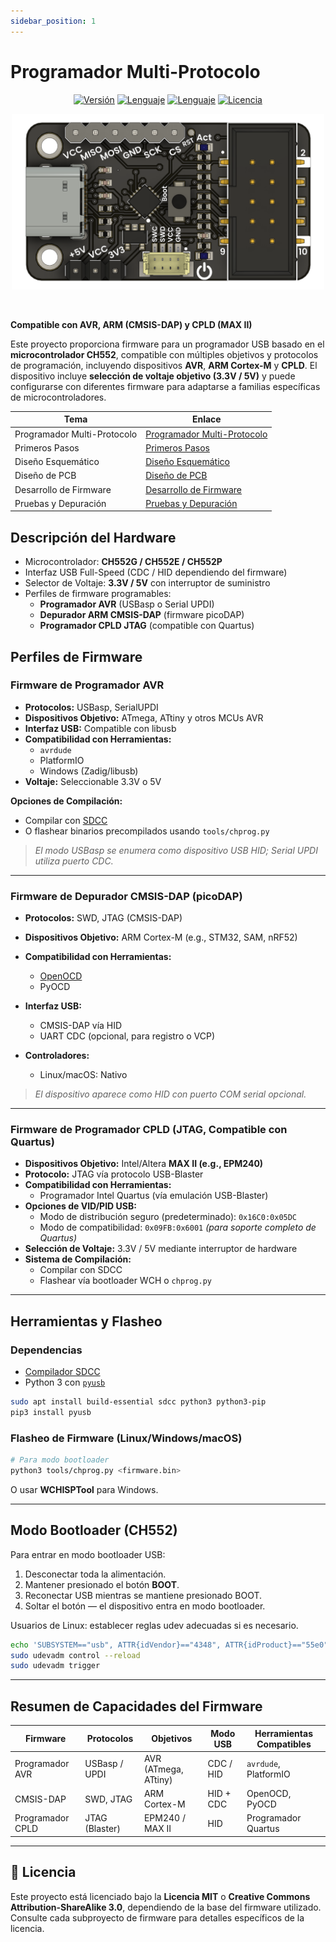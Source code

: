 ```yaml
---
sidebar_position: 1
---
```


# Programador Multi-Protocolo   

<div align="center">
  <a href="#"><img src="https://img.shields.io/badge/version-1.0-blue.svg" alt="Versión"/></a>
  <a href="#"><img src="https://img.shields.io/badge/language-Python-lightgrey.svg" alt="Lenguaje"/></a>
  <a href="#"><img src="https://img.shields.io/badge/language-C-lightgrey.svg" alt="Lenguaje"/></a>
  <a href="#"><img src="https://img.shields.io/badge/license-MIT-green.svg" alt="Licencia"/></a>
  <br/>
</div>

<div align="center">
  <p href="./docs/unit_product_brief.pdf">  <img src="https://raw.githubusercontent.com/UNIT-Electronics-MX/unit_ch552_multiprotocol_programmer/refs/heads/main/hardware/resources/programmer.png" width="500px"/></p>
  <br/>   
  </div>


**Compatible con AVR, ARM (CMSIS-DAP) y CPLD (MAX II)**

Este proyecto proporciona firmware para un programador USB basado en el **microcontrolador CH552**, compatible con múltiples objetivos y protocolos de programación, incluyendo dispositivos **AVR**, **ARM Cortex-M** y **CPLD**. El dispositivo incluye **selección de voltaje objetivo (3.3V / 5V)** y puede configurarse con diferentes firmware para adaptarse a familias específicas de microcontroladores.

<div style={{ display: 'flex', justifyContent: 'center' }}>
  <table>
    <thead>
      <tr>
        <th>Tema</th>
        <th>Enlace</th>
      </tr>
    </thead>
    <tbody>
      <tr>
        <td>Programador Multi-Protocolo</td>
        <td>
          <a href="https://unit-electronics-mx.github.io/unit_multiprotocol_programmer_platform/" target="_blank">
            Programador Multi-Protocolo
          </a>
        </td>
      </tr>
      <tr>
        <td>Primeros Pasos</td>
        <td>
          <a href="https://unit-electronics-mx.github.io/unit_ch552_multiprotocol_programmer/index.html" target="_blank">
            Primeros Pasos
          </a>
        </td>
      </tr>
      <tr>
        <td>Diseño Esquemático</td>
        <td>
          <a href="https://github.com/UNIT-Electronics-MX/unit_ch552_multiprotocol_programmer/blob/main/hardware/unit_sch_V_0_0_1_ue0090_CH552_USB_Multi-Protocol-Programmer.pdf" target="_blank">
            Diseño Esquemático
          </a>
        </td>
      </tr>
      <tr>
        <td>Diseño de PCB</td>
        <td>
          <a href="https://github.com/UNIT-Electronics-MX/unit_ch552_multiprotocol_programmer/tree/main/hardware" target="_blank">
            Diseño de PCB
          </a>
        </td>
      </tr>
      <tr>
        <td>Desarrollo de Firmware</td>
        <td>
          <a href="https://github.com/UNIT-Electronics-MX/unit_ch552_multiprotocol_programmer/tree/main/software/PICO-DAP" target="_blank">
            Desarrollo de Firmware
          </a>
        </td>
      </tr>
      <tr>
        <td>Pruebas y Depuración</td>
        <td>
          <a href="https://github.com/UNIT-Electronics-MX/unit_ch55x_docker_sdk" target="_blank">
            Pruebas y Depuración
          </a>
        </td>
      </tr>
    </tbody>
  </table>
</div>

## Descripción del Hardware

- Microcontrolador: **CH552G / CH552E / CH552P**
- Interfaz USB Full-Speed (CDC / HID dependiendo del firmware)
- Selector de Voltaje: **3.3V / 5V** con interruptor de suministro
- Perfiles de firmware programables:
  - **Programador AVR** (USBasp o Serial UPDI)
  - **Depurador ARM CMSIS-DAP** (firmware picoDAP)
  - **Programador CPLD JTAG** (compatible con Quartus)


## Perfiles de Firmware

### Firmware de Programador AVR

- **Protocolos:** USBasp, SerialUPDI
- **Dispositivos Objetivo:** ATmega, ATtiny y otros MCUs AVR
- **Interfaz USB:** Compatible con libusb
- **Compatibilidad con Herramientas:** 
  - `avrdude`
  - PlatformIO
  - Windows (Zadig/libusb)
- **Voltaje:** Seleccionable 3.3V o 5V

**Opciones de Compilación:**
- Compilar con [SDCC](https://sdcc.sourceforge.net/)
- O flashear binarios precompilados usando `tools/chprog.py`

> *El modo USBasp se enumera como dispositivo USB HID; Serial UPDI utiliza puerto CDC.*

---

### Firmware de Depurador CMSIS-DAP (picoDAP)

- **Protocolos:** SWD, JTAG (CMSIS-DAP)
- **Dispositivos Objetivo:** ARM Cortex-M (e.g., STM32, SAM, nRF52)
- **Compatibilidad con Herramientas:**  
  - [OpenOCD](http://openocd.org/)
  - PyOCD

- **Interfaz USB:**
  - CMSIS-DAP vía HID
  - UART CDC (opcional, para registro o VCP)
- **Controladores:**
  - Linux/macOS: Nativo

> *El dispositivo aparece como HID con puerto COM serial opcional.*

---

### Firmware de Programador CPLD (JTAG, Compatible con Quartus)

- **Dispositivos Objetivo:** Intel/Altera **MAX II (e.g., EPM240)**
- **Protocolo:** JTAG vía protocolo USB-Blaster
- **Compatibilidad con Herramientas:**  
  - Programador Intel Quartus (vía emulación USB-Blaster)
- **Opciones de VID/PID USB:**
  - Modo de distribución seguro (predeterminado): `0x16C0:0x05DC`
  - Modo de compatibilidad: `0x09FB:0x6001` *(para soporte completo de Quartus)*
- **Selección de Voltaje:** 3.3V / 5V mediante interruptor de hardware
- **Sistema de Compilación:**  
  - Compilar con SDCC
  - Flashear vía bootloader WCH o `chprog.py`

---

## Herramientas y Flasheo

### Dependencias

- [Compilador SDCC](https://sdcc.sourceforge.net/)
- Python 3 con [`pyusb`](https://github.com/pyusb/pyusb)

```bash
sudo apt install build-essential sdcc python3 python3-pip
pip3 install pyusb
```

### Flasheo de Firmware (Linux/Windows/macOS)

```bash
# Para modo bootloader
python3 tools/chprog.py <firmware.bin>
```

O usar **WCHISPTool** para Windows.

---

## Modo Bootloader (CH552)

Para entrar en modo bootloader USB:

1. Desconectar toda la alimentación.
2. Mantener presionado el botón **BOOT**.
3. Reconectar USB mientras se mantiene presionado BOOT.
4. Soltar el botón — el dispositivo entra en modo bootloader.

Usuarios de Linux: establecer reglas udev adecuadas si es necesario.

```bash
echo 'SUBSYSTEM=="usb", ATTR{idVendor}=="4348", ATTR{idProduct}=="55e0", MODE="666"' | sudo tee /etc/udev/rules.d/99-ch55x.rules
sudo udevadm control --reload
sudo udevadm trigger
```

---

## Resumen de Capacidades del Firmware

| Firmware       | Protocolos         | Objetivos          | Modo USB      | Herramientas Compatibles |
|----------------|-------------------|---------------------|---------------|---------------------------|
| Programador AVR | USBasp / UPDI     | AVR (ATmega, ATtiny) | CDC / HID     | `avrdude`, PlatformIO     |
| CMSIS-DAP      | SWD, JTAG         | ARM Cortex-M        | HID + CDC     | OpenOCD, PyOCD            |
| Programador CPLD| JTAG (Blaster)    | EPM240 / MAX II     | HID           | Programador Quartus       |

---

## 🪪 Licencia

Este proyecto está licenciado bajo la **Licencia MIT** o **Creative Commons Attribution-ShareAlike 3.0**, dependiendo de la base del firmware utilizado. Consulte cada subproyecto de firmware para detalles específicos de la licencia.

